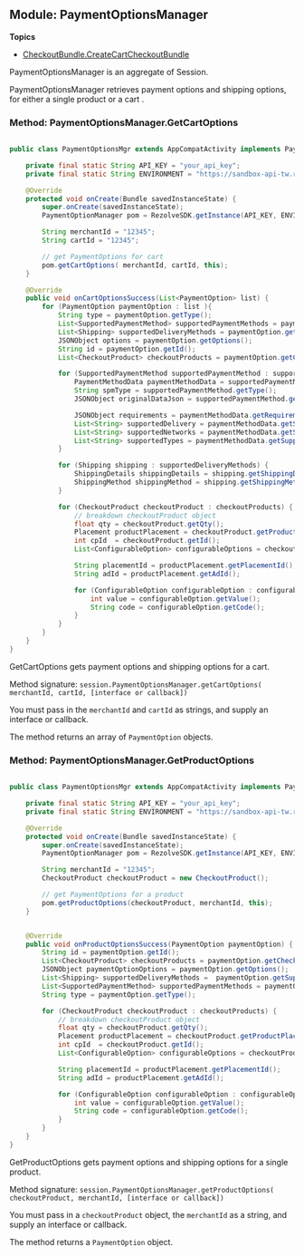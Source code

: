 ## Module: PaymentOptionsManager

**Topics**

* <a href="#method-checkoutbundle-createcartcheckoutbundle">CheckoutBundle.CreateCartCheckoutBundle</a>


PaymentOptionsManager is an aggregate of Session.

PaymentOptionsManager retrieves payment options and shipping options, for either a single product or a cart . 



### Method: PaymentOptionsManager.GetCartOptions

```swift

```
```java
public class PaymentOptionsMgr extends AppCompatActivity implements PaymentOptionInterface {

    private final static String API_KEY = "your_api_key";
    private final static String ENVIRONMENT = "https://sandbox-api-tw.rzlvtest.co";

    @Override
    protected void onCreate(Bundle savedInstanceState) {
        super.onCreate(savedInstanceState);
        PaymentOptionManager pom = RezolveSDK.getInstance(API_KEY, ENVIRONMENT).getRezolveSession().getPaymentOptionManager();

        String merchantId = "12345";
        String cartId = "12345";

        // get PaymentOptions for cart
        pom.getCartOptions( merchantId, cartId, this);
    }

    @Override
    public void onCartOptionsSuccess(List<PaymentOption> list) {
        for (PaymentOption paymentOption : list ){
            String type = paymentOption.getType();
            List<SupportedPaymentMethod> supportedPaymentMethods = paymentOption.getSupportedPaymentMethods();
            List<Shipping> supportedDeliveryMethods = paymentOption.getSupportedDeliveryMethods();
            JSONObject options = paymentOption.getOptions();
            String id = paymentOption.getId();
            List<CheckoutProduct> checkoutProducts = paymentOption.getCheckoutProducts();

            for (SupportedPaymentMethod supportedPaymentMethod : supportedPaymentMethods ) {
                PaymentMethodData paymentMethodData = supportedPaymentMethod.getPaymentMethodData();
                String spmType = supportedPaymentMethod.getType();
                JSONObject originalDataJson = supportedPaymentMethod.getOriginalDataJson();

                JSONObject requirements = paymentMethodData.getRequirements();
                List<String> supportedDelivery = paymentMethodData.getSupportedDelivery();
                List<String> supportedNetworks = paymentMethodData.getSupportedNetworks();
                List<String> supportedTypes = paymentMethodData.getSupportedTypes();
            }

            for (Shipping shipping : supportedDeliveryMethods) {
                ShippingDetails shippingDetails = shipping.getShippingDetails();
                ShippingMethod shippingMethod = shipping.getShippingMethod();
            }

            for (CheckoutProduct checkoutProduct : checkoutProducts) {
                // breakdown checkoutProduct object
                float qty = checkoutProduct.getQty();
                Placement productPlacement = checkoutProduct.getProductPlacement();
                int cpId  = checkoutProduct.getId();
                List<ConfigurableOption> configurableOptions = checkoutProduct.getConfigurableOptions();

                String placementId = productPlacement.getPlacementId();
                String adId = productPlacement.getAdId();

                for (ConfigurableOption configurableOption : configurableOptions) {
                    int value = configurableOption.getValue();
                    String code = configurableOption.getCode();
                }
            }
        }
    }
}
```

GetCartOptions gets payment options and shipping options for a cart. 

Method signature: `session.PaymentOptionsManager.getCartOptions( merchantId, cartId, [interface or callback])`

You must pass in the `merchantId` and `cartId` as strings, and supply an interface or callback.

The method returns an array of `PaymentOption` objects.


### Method: PaymentOptionsManager.GetProductOptions

```swift

```
```java
public class PaymentOptionsMgr extends AppCompatActivity implements PaymentOptionInterface {

    private final static String API_KEY = "your_api_key";
    private final static String ENVIRONMENT = "https://sandbox-api-tw.rzlvtest.co";

    @Override
    protected void onCreate(Bundle savedInstanceState) {
        super.onCreate(savedInstanceState);
        PaymentOptionManager pom = RezolveSDK.getInstance(API_KEY, ENVIRONMENT).getRezolveSession().getPaymentOptionManager();

        String merchantId = "12345";
        CheckoutProduct checkoutProduct = new CheckoutProduct();

        // get PaymentOptions for a product
        pom.getProductOptions(checkoutProduct, merchantId, this);
    }


    @Override
    public void onProductOptionsSuccess(PaymentOption paymentOption) {
        String id = paymentOption.getId();
        List<CheckoutProduct> checkoutProducts = paymentOption.getCheckoutProducts();
        JSONObject paymentOptionOptions = paymentOption.getOptions();
        List<Shipping> supportedDeliveryMethods =  paymentOption.getSupportedDeliveryMethods();
        List<SupportedPaymentMethod> supportedPaymentMethods = paymentOption.getSupportedPaymentMethods();
        String type = paymentOption.getType();

        for (CheckoutProduct checkoutProduct : checkoutProducts) {
            // breakdown checkoutProduct object
            float qty = checkoutProduct.getQty();
            Placement productPlacement = checkoutProduct.getProductPlacement();
            int cpId  = checkoutProduct.getId();
            List<ConfigurableOption> configurableOptions = checkoutProduct.getConfigurableOptions();

            String placementId = productPlacement.getPlacementId();
            String adId = productPlacement.getAdId();

            for (ConfigurableOption configurableOption : configurableOptions) {
                int value = configurableOption.getValue();
                String code = configurableOption.getCode();
            }
        }
    }
}
```

GetProductOptions gets payment options and shipping options for a single product. 

Method signature: `session.PaymentOptionsManager.getProductOptions( checkoutProduct, merchantId, [interface or callback])`

You must pass in a `checkoutProduct` object, the `merchantId` as a string, and supply an interface or callback.

The method returns a `PaymentOption` object.